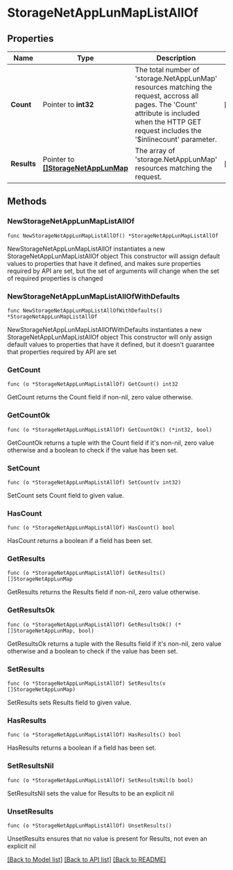 # StorageNetAppLunMapListAllOf

## Properties

Name | Type | Description | Notes
------------ | ------------- | ------------- | -------------
**Count** | Pointer to **int32** | The total number of &#39;storage.NetAppLunMap&#39; resources matching the request, accross all pages. The &#39;Count&#39; attribute is included when the HTTP GET request includes the &#39;$inlinecount&#39; parameter. | [optional] 
**Results** | Pointer to [**[]StorageNetAppLunMap**](storage.NetAppLunMap.md) | The array of &#39;storage.NetAppLunMap&#39; resources matching the request. | [optional] 

## Methods

### NewStorageNetAppLunMapListAllOf

`func NewStorageNetAppLunMapListAllOf() *StorageNetAppLunMapListAllOf`

NewStorageNetAppLunMapListAllOf instantiates a new StorageNetAppLunMapListAllOf object
This constructor will assign default values to properties that have it defined,
and makes sure properties required by API are set, but the set of arguments
will change when the set of required properties is changed

### NewStorageNetAppLunMapListAllOfWithDefaults

`func NewStorageNetAppLunMapListAllOfWithDefaults() *StorageNetAppLunMapListAllOf`

NewStorageNetAppLunMapListAllOfWithDefaults instantiates a new StorageNetAppLunMapListAllOf object
This constructor will only assign default values to properties that have it defined,
but it doesn't guarantee that properties required by API are set

### GetCount

`func (o *StorageNetAppLunMapListAllOf) GetCount() int32`

GetCount returns the Count field if non-nil, zero value otherwise.

### GetCountOk

`func (o *StorageNetAppLunMapListAllOf) GetCountOk() (*int32, bool)`

GetCountOk returns a tuple with the Count field if it's non-nil, zero value otherwise
and a boolean to check if the value has been set.

### SetCount

`func (o *StorageNetAppLunMapListAllOf) SetCount(v int32)`

SetCount sets Count field to given value.

### HasCount

`func (o *StorageNetAppLunMapListAllOf) HasCount() bool`

HasCount returns a boolean if a field has been set.

### GetResults

`func (o *StorageNetAppLunMapListAllOf) GetResults() []StorageNetAppLunMap`

GetResults returns the Results field if non-nil, zero value otherwise.

### GetResultsOk

`func (o *StorageNetAppLunMapListAllOf) GetResultsOk() (*[]StorageNetAppLunMap, bool)`

GetResultsOk returns a tuple with the Results field if it's non-nil, zero value otherwise
and a boolean to check if the value has been set.

### SetResults

`func (o *StorageNetAppLunMapListAllOf) SetResults(v []StorageNetAppLunMap)`

SetResults sets Results field to given value.

### HasResults

`func (o *StorageNetAppLunMapListAllOf) HasResults() bool`

HasResults returns a boolean if a field has been set.

### SetResultsNil

`func (o *StorageNetAppLunMapListAllOf) SetResultsNil(b bool)`

 SetResultsNil sets the value for Results to be an explicit nil

### UnsetResults
`func (o *StorageNetAppLunMapListAllOf) UnsetResults()`

UnsetResults ensures that no value is present for Results, not even an explicit nil

[[Back to Model list]](../README.md#documentation-for-models) [[Back to API list]](../README.md#documentation-for-api-endpoints) [[Back to README]](../README.md)


